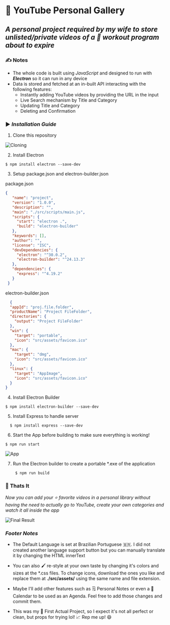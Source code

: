 # :tada: **YouTube Personal Gallery**

## ___A personal project required by my wife to store unlisted/private videos of a :muscle: workout program about to expire___

### :writing_hand: **Notes**

- The whole code is built using *JavaScript* and designed to run with ___Electron___ so it can run in any device
- Data is stored and fetched at an in-built API interacting with the following features:
  - Instantly adding YouTube videos by providing the URL in the input
  - Live Search mechanism by Title and Category
  - Updating Title and Category
  - Deleting and Confirmation
 
### :arrow_forward: ___Installation Guide___

1. Clone this repository

 ![Cloning](https://i.imgur.com/QQ7ADxs.jpg)
 
2. Install Electron
   
  ```vim
  $ npm install electron --save-dev
  ```
  
3. Setup package.json and electron-builder.json

  package.json
   ```json
   {
      "name": "project",
      "version": "1.0.0",
      "description": "",
      "main": "./src/scripts/main.js",
      "scripts": {
        "start": "electron .",
        "build": "electron-builder"
      },
      "keywords": [],
      "author": "",
      "license": "ISC",
      "devDependencies": {
        "electron": "^30.0.2",
        "electron-builder": "^24.13.3"
      },
      "dependencies": {
        "express": "^4.19.2"
      }
    }
```
electron-builder.json
```json
  {
  "appId": "proj.file.folder",
  "productName": "Project FileFolder",
  "directories": {
    "output": "Project FileFolder"
  },
  "win": {
    "target": "portable",
    "icon": "src/assets/favicon.ico"
  },
  "mac": {
    "target": "dmg",
    "icon": "src/assets/favicon.ico"
  },
  "linux": {
    "target": "AppImage",
    "icon": "src/assets/favicon.ico"
  }
}
```
4. Install Electron Builder

  ```vim
  $ npm install electron-builder --save-dev
  ```

5. Install Express to handle server

  ```vim
    $ npm install express --save-dev
  ```

6. Start the App before building to make sure everything is working!

  ```vim
  $ npm run start
  ```

  ![App](https://i.imgur.com/vJS02vi.jpg)

7. Run the Electron builder to create a portable *.exe of the application

   ```vim
    $ npm run build
    ```

### :partying_face: **Thats It**

*Now you can add your :star: favorite videos in a personal library without having the need to actually go to YouTube, create your own categories and watch it all inside the app*

![Final Result](https://i.imgur.com/pFYHBZZ.jpg)

### ___Footer Notes___

-  The Default Language is set at Brazilian Portuguese :brazil:. I did not created another language support button but you can manually translate it by changing the HTML innerText
-  You can also :paintbrush: re-style at your own taste by changing it's colors and sizes at the *.css files. To change icons, download the ones you like and replace them at **./src/assets/** using the same name and file extension.
-  Maybe I'll add other features such as :spiral_notepad: Personal Notes or even a :calendar: Calendar to be used as an Agenda. Feel free to add those changes and commit them.

-  This was my :1st_place_medal: First Actual Project, so I expect it's not all perfect or clean, but props for trying lol! :chart_with_upwards_trend: Rep me up! :smile:
